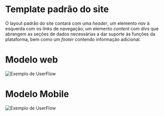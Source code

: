 # Template padrão do site

O layout padrão do site contará com uma *header*, um elemento *nav* à esquerda com os *links* de navegação, um elemento *content* com *divs* que abrangem as seções de dados necessárias a dar suporte às funções da plataforma, bem como um *footer* contendo informação adicional.

# Modelo web
![Exemplo de UserFlow](img/Template-Padrão.png)


# Modelo Mobile
![Exemplo de UserFlow](img/Template-Padrão-2.png)
